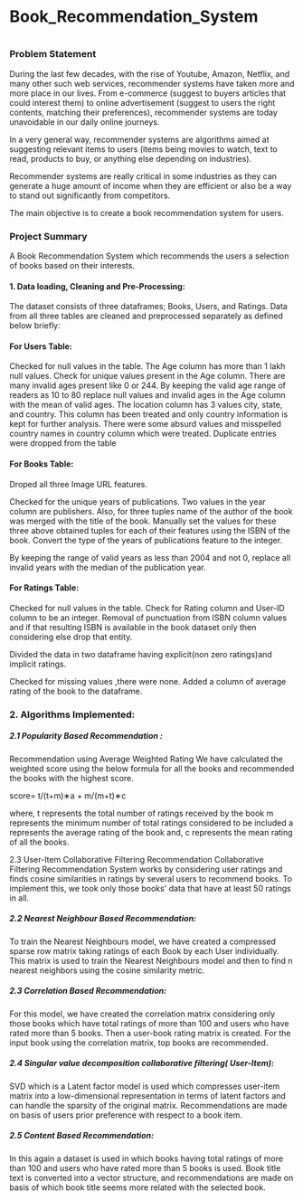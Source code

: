 # Book_Recommendation_System
# <h3>Problem Statement</h3>
During the last few decades, with the rise of Youtube, Amazon, Netflix, and many other such web services, recommender systems have taken more and more place in our lives. From e-commerce (suggest to buyers articles that could interest them) to online advertisement (suggest to users the right contents, matching their preferences), recommender systems are today unavoidable in our daily online journeys.


In a very general way, recommender systems are algorithms aimed at suggesting relevant items to users (items being movies to watch, text to read, products to buy, or anything else depending on industries).


Recommender systems are really critical in some industries as they can generate a huge amount of income when they are efficient or also be a way to stand out significantly from competitors.

The main objective is to create a book recommendation system for users.

<h3>Project Summary</h3>
A Book Recommendation System which recommends the users a selection of books based on their interests.

<h4>1. Data loading, Cleaning and Pre-Processing:</h4>
The dataset consists of three dataframes; Books, Users, and Ratings. Data from all three tables are cleaned and preprocessed separately as defined below briefly:

<h4>For Users Table:</h4>

Checked for null values in the table. The Age column has more than 1 lakh null values. Check for unique values present in the Age column. There are many invalid ages present like 0 or 244. By keeping the valid age range of readers as 10 to 80 replace null values and invalid ages in the Age column with the mean of valid ages. The location column has 3 values city, state, and country. This column has been treated and only country information is kept for further analysis. There were some absurd values and misspelled country names in country column which were treated. Duplicate entries were dropped from the table



<h4>For Books Table:</h4>

Droped all three Image URL features.

Checked for the unique years of publications. Two values in the year column are publishers. Also, for three tuples name of the author of the book was merged with the title of the book. Manually set the values for these three above obtained tuples for each of their features using the ISBN of the book. Convert the type of the years of publications feature to the integer.

By keeping the range of valid years as less than 2004 and not 0, replace all invalid years with the median of the publication year.



<h4>For Ratings Table:</h4>

Checked for null values in the table. Check for Rating column and User-ID column to be an integer. Removal of punctuation from ISBN column values and if that resulting ISBN is available in the book dataset only then considering else drop that entity.

Divided the data in two dataframe having explicit(non zero ratings)and implicit ratings.

Checked for missing values ,there were none. Added a column of average rating of the book to the dataframe.


  <h3>2. Algorithms Implemented:</h3>
  <h5>2.1 Popularity Based Recommendation :</h5>

Recommendation using Average Weighted Rating We have calculated the weighted score using the below formula for all the books and recommended the books with the highest score.

score= t/(t+m)∗a + m/(m+t)∗c

where, t represents the total number of ratings received by the book m represents the minimum number of total ratings considered to be included a represents the average rating of the book and, c represents the mean rating of all the books.

2.3 User-Item Collaborative Filtering Recommendation Collaborative Filtering Recommendation System works by considering user ratings and finds cosine similarities in ratings by several users to recommend books. To implement this, we took only those books' data that have at least 50 ratings in all.

<h5>2.2 Nearest Neighbour Based Recommendation:</h5>

To train the Nearest Neighbours model, we have created a compressed sparse row matrix taking ratings of each Book by each User individually. This matrix is used to train the Nearest Neighbours model and then to find n nearest neighbors using the cosine similarity metric.

<h5>2.3 Correlation Based Recommendation:</h5>

For this model, we have created the correlation matrix considering only those books which have total ratings of more than 100 and users who have rated more than 5 books. Then a user-book rating matrix is created. For the input book using the correlation matrix, top books are recommended.

<h5>2.4 Singular value decomposition collaborative filtering( User-Item):</h5>

SVD which is a Latent factor model is used which compresses user-item matrix into a low-dimensional representation in terms of latent factors and can handle the sparsity of the original matrix. Recommendations are made on basis of users prior preference with respect to a book item.

<h5>2.5 Content Based Recommendation:</h5>

In this again a dataset is used in which books having total ratings of more than 100 and users who have rated more than 5 books is used. Book title text is converted into a vector structure, and recommendations are made on basis of which book title seems more related with the selected book.
